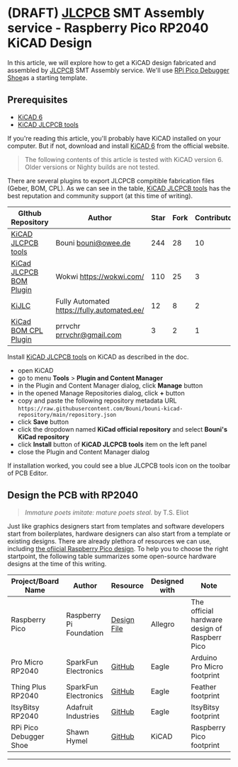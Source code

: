 # (DRAFT) [JLCPCB][1] SMT Assembly service - Raspberry Pico RP2040 KiCAD Design

In this article, we will explore how to get a KiCAD design fabricated and assembled by [JLCPCB][1] SMT Assembly service.
We'll use [RPi Pico Debugger Shoe][2]as a starting template.


## Prerequisites

* [KiCAD 6][3]
* [KiCAD JLCPCB tools][4]

If you're reading this article, you'll probably have KiCAD installed on your computer.
But if not, download and install [KiCAD 6][3] from the official website.

> The following contents of this article is tested with KiCAD version 6. Older versions or Nighty builds are not tested.

There are several plugins to export JLCPCB compitible fabrication files (Geber, BOM, CPL).
As we can see in the table, [KiCAD JLCPCB tools][4] has the best reputation and community support (at this time of writing).

GIthub Repository | Author | Star | Fork | Contributors | Last Updated
------------------|--------|------|------|--------------|-------------
[KiCAD JLCPCB tools](https://github.com/Bouni/kicad-jlcpcb-tools) | Bouni bouni@owee.de | 244 | 28 | 10 | Feb 2022
[KiCad JLCPCB BOM Plugin](https://github.com/wokwi/kicad-jlcpcb-bom-plugin) | Wokwi <https://wokwi.com/> | 110 | 25 | 3 | 2021
[KiJLC](https://github.com/fullyautomated/KiJLC) | Fully Automated <https://fully.automated.ee/> | 12 | 8 | 2 | 2021
[KiCad BOM CPL Plugin](https://github.com/prrvchr/KiCad-BOM-CPL-Plugin) | prrvchr prrvchr@gmail.com | 3 | 2 | 1 | 2020

Install [KiCAD JLCPCB tools][4] on KiCAD as described in the doc.
* open KiCAD
* go to menu **Tools** > **Plugin and Content Manager**
* in the Plugin and Content Manager dialog, click **Manage** button
* in the opened Manage Repositories dialog, click **+** button
* copy and paste the following repository metadata URL `https://raw.githubusercontent.com/Bouni/bouni-kicad-repository/main/repository.json`
* click **Save** button
* click the dropdown named **KiCad official repository** and select **Bouni's KiCad repository**
* click **Install** button of **KiCAD JLCPCB tools** item on the left panel
* close the Plugin and Content Manager dialog

If installation worked, you could see a blue JLCPCB tools icon on the toolbar of PCB Editor.

## Design the PCB with RP2040

> _Immature poets imitate: mature poets steal._ by T.S. Eliot

Just like graphics designers start from templates and software developers start from boilerplates, hardware designers can also start from a template or existing designs.
There are already plethora of resources we can use, including [the ofiicial Raspberry Pico design][5].
To help you to choose the right startpoint, the following table summarizes some open-source hardware designs at the time of this writing.

Project/Board Name | Author | Resource | Designed with| Note
-------------------|--------|------------|--------------|-----
Raspberry Pico | Raspberry Pi Foundation | [Design File][5] | Allegro | The official hardware design of Raspberr Pico
Pro Micro RP2040 | SparkFun Electronics | [GitHub][6] | Eagle | Arduino Pro Micro footprint
Thing Plus RP2040 | SparkFun Electronics | [GitHub][7] | Eagle | Feather footprint
ItsyBitsy RP2040 | Adafruit Industries | [GitHub][8] | Eagle | ItsyBitsy footprint
RPi Pico Debugger Shoe | Shawn Hymel | [GitHub][9] | KiCAD | Raspberry Pico footprint



---

[1]: https://jlcpcb.com/HOT "JLCPCB Official Website"
[2]: https://github.com/ShawnHymel/rpi-pico-debugger-shoe "RPi Pico Debugger Shoe by Shawn Hymel"
[3]: https://www.kicad.org/download/ "KiCAD Official Download Page"
[4]: https://github.com/Bouni/kicad-jlcpcb-tools "KiCAD JLCPCB Tools plugin by Bouni"
[5]: https://datasheets.raspberrypi.com/pico/RPi-Pico-R3-PUBLIC-20200119.zip "Raspberry Pico Design File"
[6]: https://github.com/sparkfun/SparkFun_Pro_Micro-RP2040 "SparkFun Pro Micro RP2040"
[7]: https://github.com/sparkfun/SparkFun_Thing_Plus-RP2040 "SparkFun Thing Plus RP2040"
[8]: https://github.com/adafruit/Adafruit-ItsyBitsy-RP2040-PCB "Adafruit ItsyBitsy RP2040 PCB"
[9]: https://github.com/ShawnHymel/rpi-pico-debugger-shoe "RPi Pico Debugger Shoe"
